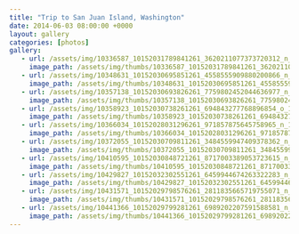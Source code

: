 ```yaml
---
title: "Trip to San Juan Island, Washington"
date: 2014-06-03 08:00:00 +0000
layout: gallery
categories: [photos]
gallery:
   - url: /assets/img/10336587_10152031789841261_3620211077373720312_n_10152031789841261.jpg
     image_path: /assets/img/thumbs/10336587_10152031789841261_3620211077373720312_n_10152031789841261.png
   - url: /assets/img/10348631_10152030695851261_4558555909880200866_n_10152030695851261.jpg
     image_path: /assets/img/thumbs/10348631_10152030695851261_4558555909880200866_n_10152030695851261.png
   - url: /assets/img/10357138_10152030693826261_7759802452044636977_n_10152030693826261.jpg
     image_path: /assets/img/thumbs/10357138_10152030693826261_7759802452044636977_n_10152030693826261.png
   - url: /assets/img/10358923_10152030738261261_694843277768896854_o_10152030738261261.jpg
     image_path: /assets/img/thumbs/10358923_10152030738261261_694843277768896854_o_10152030738261261.png
   - url: /assets/img/10366034_10152028031296261_971857875645758965_n_10152028031296261.jpg
     image_path: /assets/img/thumbs/10366034_10152028031296261_971857875645758965_n_10152028031296261.png
   - url: /assets/img/10372055_10152030709811261_3484559947409378362_n_10152030709811261.jpg
     image_path: /assets/img/thumbs/10372055_10152030709811261_3484559947409378362_n_10152030709811261.png
   - url: /assets/img/10410595_10152030848721261_8717003389053723615_n_10152030848721261.jpg
     image_path: /assets/img/thumbs/10410595_10152030848721261_8717003389053723615_n_10152030848721261.png
   - url: /assets/img/10429827_10152032302551261_6459944674263322283_n_10152032302551261.jpg
     image_path: /assets/img/thumbs/10429827_10152032302551261_6459944674263322283_n_10152032302551261.png
   - url: /assets/img/10431571_10152029798576261_2811835665719755071_n_10152029798576261.jpg
     image_path: /assets/img/thumbs/10431571_10152029798576261_2811835665719755071_n_10152029798576261.png
   - url: /assets/img/10441366_10152029799281261_6989202207591588581_n_10152029799281261.jpg
     image_path: /assets/img/thumbs/10441366_10152029799281261_6989202207591588581_n_10152029799281261.png
---
```

